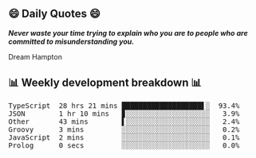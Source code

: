 ## 😄 Daily Quotes 😄

_**Never waste your time trying to explain who you are to people who are committed to misunderstanding you.**_

Dream Hampton



## 📊 Weekly development breakdown 📊

<pre>TypeScript  28 hrs 21 mins ███████████████████▌░  93.4%
JSON        1 hr 10 mins   ▊░░░░░░░░░░░░░░░░░░░░   3.9%
Other       43 mins        ▌░░░░░░░░░░░░░░░░░░░░   2.4%
Groovy      3 mins         ░░░░░░░░░░░░░░░░░░░░░   0.2%
JavaScript  2 mins         ░░░░░░░░░░░░░░░░░░░░░   0.1%
Prolog      0 secs         ░░░░░░░░░░░░░░░░░░░░░   0.0%</pre>